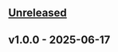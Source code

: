 <a name="unreleased"></a>
## [Unreleased]


<a name="v1.0.0"></a>
## v1.0.0 - 2025-06-17

[Unreleased]: snmp-interface-status/compare/v1.0.0...HEAD
